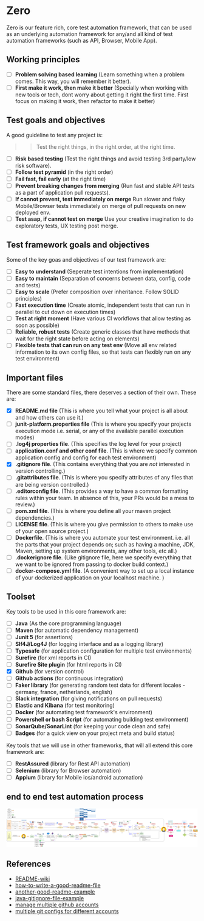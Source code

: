 # Zero
Zero is our feature rich, core test automation framework, that can be used as an underlying automation framework
for any/and all kind of test automation frameworks (such as API, Browser, Mobile App).

## Working principles
- [ ] **Problem solving based learning** (Learn something when a problem comes. This way, you will remember it better).      
- [ ] **First make it work, then make it better** (Specially when working with new tools or tech, dont worry about getting it right the first time. First focus on making it work, then refactor to make it better)  

## Test goals and objectives
A good guideline to test any project is:

>> Test the right things, in the right order, at the right time.

- [ ] **Risk based testing** (Test the right things and avoid testing 3rd party/low risk software).  
- [ ] **Follow test pyramid** (in the right order)   
- [ ] **Fail fast, fail early** (at the right time)  
- [ ] **Prevent breaking changes from merging** (Run fast and stable API tests as a part of application pull requests). 
- [ ] **If cannot prevent, test immediately on merge** Run slower and flaky Mobile/Browser tests immediately on merge of pull requests on new deployed env. 
- [ ] **Test asap, if cannot test on merge** Use your creative imagination to do exploratory tests, UX testing post merge.  

## Test framework goals and objectives
Some of the key goas and objectives of our test framework are:  
- [ ] **Easy to understand** (Seperate test intentions from implementation)  
- [ ] **Easy to maintain** (Separation of concerns between data, config, code and tests)     
- [ ] **Easy to scale** (Prefer composition over inheritance. Follow SOLID principles)   
- [ ] **Fast execution time** (Create atomic, independent tests that can run in parallel to cut down on execution times)     
- [ ] **Test at right moment** (Have various CI workflows that allow testing as soon as possible)    
- [ ] **Reliable, robust tests** (Create generic classes that have methods that wait for the right state before acting on elements)  
- [ ] **Flexible tests that can run on any test env** (Move all env related information to its own config files, so that tests can flexibly run on any test environment) 

## Important files
There are some standard files, there deserves a section of their own. These are:    
- [x] **README.md file** (This is where you tell what your project is all about and how others can use it.)  
- [ ] **junit-platform.properties file** (This is where you specify your projects execution mode i.e. serial, or any of the available parallel execution modes)  
- [ ] **.log4j properties file**. (This specifies the log level for your project)    
- [ ] **application.conf and other conf file**. (This is where we specify common application config and config for each test environment)    
- [x] **.gitignore file**. (This contains everything that you are *not* interested in version controlling.)  
- [ ] **.gitattributes file**. (This is where you specify attributes of any files that are being version controlled.)    
- [ ] **.editorconfig file**. (This provides a way to have a common formatting rules within your team. In absence of this, your PRs would be a mess to review.)  
- [ ] **pom.xml file**. (This is where you define all your maven project dependencies.)  
- [ ] **LICENSE file**. (This is where you give permission to others to make use of your open source project.)   
- [ ] **Dockerfile**. (This is where you automate your test environment. i.e. all the parts that your project depends on; such as having a machine, JDK, Maven, setting up system environments, any other tools, etc all.)   
- [ ] **.dockerignore file**. (Like gitignore file, here we specify everything that we want to be ignored from passing to docker build context.)     
- [ ] **docker-compose.yml file**. (A convenient way to set up a local instance of your dockerized application on your localhost machine. )  

## Toolset
Key tools to be used in this core framework are:    
- [ ] **Java** (As the core programming language)    
- [ ] **Maven** (for automatic dependency management)    
- [ ] **Junit 5** (for assertions)   
- [ ] **Slf4J/Log4J** (for logging interface and as a logging library)   
- [ ] **Typesafe** (for application configuration for multiple test environments)    
- [ ] **Surefire** (for xml reports in CI)   
- [ ] **Surefire Site plugin** (for html reports in CI)  
- [x] **Github** (for version control)   
- [ ] **Github actions** (for continuous integration)    
- [ ] **Faker library** (for generating random test data for different locales - germany, france, netherlands, english)  
- [ ] **Slack integration** (for giving notifications on pull requests)   
- [ ] **Elastic and Kibana** (for test monitoring)   
- [ ] **Docker** (for automating test framework's environment)   
- [ ] **Powershell or bash Script** (for automating building test environment)   
- [ ] **SonarQube/SonarLint** (for keeping your code clean and safe)     
- [ ] **Badges** (for a quick view on your project meta and build status)    

Key tools that we will use in other frameworks, that will all extend this core framework are:   
- [ ] **RestAssured**  (library for Rest API automation)     
- [ ] **Selenium**  (library for Browser automation)     
- [ ] **Appium**  (library for Mobile ios/android automation)    

## end to end test automation process
![end-to-end-test-process](./images/end-to-end-test-workflow.png)

## References
- [README-wiki](https://en.wikipedia.org/wiki/README)
- [how-to-write-a-good-readme-file](https://www.freecodecamp.org/news/how-to-write-a-good-readme-file/)
- [another-good-readme-example](https://github.com/othneildrew/Best-README-Template)
- [java-gitignore-file-example](https://gist.github.com/dedunumax/54e82214715e35439227)
- [manage multiple github accounts](https://www.freecodecamp.org/news/manage-multiple-github-accounts-the-ssh-way-2dadc30ccaca/)
- [multiple git configs for different accounts](https://www.freecodecamp.org/news/how-to-handle-multiple-git-configurations-in-one-machine/)
